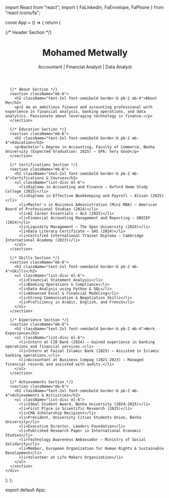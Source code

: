 import React from "react";
import { FaLinkedin, FaEnvelope, FaPhone } from "react-icons/fa";

const App = () => {
  return (
    <div className="bg-white text-black font-sans p-6">
      {/* Header Section */}
      <header className="flex flex-col md:flex-row justify-between items-center border-b pb-4 mb-6">
        <h1 className="text-4xl font-bold">Mohamed Metwally</h1>
        <div className="flex items-center gap-4 mt-2 md:mt-0">
          <p className="text-lg font-semibold">Accountant | Financial Analyst | Data Analyst</p>
          <a href="tel:+201002347613" className="text-xl text-blue-600"><FaPhone /></a>
          <a href="mailto:your.email@example.com" className="text-xl text-blue-600"><FaEnvelope /></a>
          <a href="https://linkedin.com/in/yourprofile" className="text-xl text-blue-600"><FaLinkedin /></a>
        </div>
      </header>
      
      {/* About Section */}
      <section className="mb-6">
        <h2 className="text-2xl font-semibold border-b pb-2 mb-4">About Me</h2>
        <p>I am an ambitious finance and accounting professional with experience in financial analysis, banking operations, and data analytics. Passionate about leveraging technology in finance.</p>
      </section>

      {/* Education Section */}
      <section className="mb-6">
        <h2 className="text-2xl font-semibold border-b pb-2 mb-4">Education</h2>
        <p>Bachelor’s Degree in Accounting, Faculty of Commerce, Benha University (Expected Graduation: 2025) – GPA: Very Good</p>
      </section>

      {/* Certifications Section */}
      <section className="mb-6">
        <h2 className="text-2xl font-semibold border-b pb-2 mb-4">Certifications & Courses</h2>
        <ul className="list-disc ml-6">
          <li>Diploma in Accounting and Finance – Oxford Home Study College (2025)</li>
          <li>Diploma in Effective Bookkeeping and Payroll – Alison (2025)</li>
          <li>Master's in Business Administration (Mini MBA) – American Board of Professional Studies (2024)</li>
          <li>AI Career Essentials – ALX (2025)</li>
          <li>Financial Accounting Management and Reporting – UNICEF (2024)</li>
          <li>Liquidity Management – The Open University (2024)</li>
          <li>Data Literacy Certificate – SAS (2024)</li>
          <li>Certified International Trainer Diploma – Cambridge International Academy (2023)</li>
        </ul>
      </section>

      {/* Skills Section */}
      <section className="mb-6">
        <h2 className="text-2xl font-semibold border-b pb-2 mb-4">Skills</h2>
        <ul className="list-disc ml-6">
          <li>Financial Statement Analysis</li>
          <li>Banking Operations & Compliance</li>
          <li>Data Analysis using Python & SQL</li>
          <li>Advanced Excel & Financial Modeling</li>
          <li>Strong Communication & Negotiation Skills</li>
          <li>Proficiency in Arabic, English, and French</li>
        </ul>
      </section>

      {/* Experience Section */}
      <section className="mb-6">
        <h2 className="text-2xl font-semibold border-b pb-2 mb-4">Work Experience</h2>
        <ul className="list-disc ml-6">
          <li>Intern at CIB Bank (2024) – Gained experience in banking operations and financial services.</li>
          <li>Intern at Faisal Islamic Bank (2023) – Assisted in Islamic banking operations.</li>
          <li>Accountant at Business Compaq (2021-2023) – Managed financial records and assisted with audits.</li>
        </ul>
      </section>

      {/* Achievements Section */}
      <section className="mb-6">
        <h2 className="text-2xl font-semibold border-b pb-2 mb-4">Achievements & Activities</h2>
        <ul className="list-disc ml-6">
          <li>Ideal Student Award, Benha University (2024-2025)</li>
          <li>First Place in Scientific Research (2025)</li>
          <li>CMA Scholarship Recipient</li>
          <li>President, University Cities Students Union, Benha University</li>
          <li>Executive Director, Leaders Foundation</li>
          <li>Published Research Paper in International Economic Studies</li>
          <li>Technology Awareness Ambassador – Ministry of Social Solidarity</li>
          <li>Member, European Organization for Human Rights & Sustainable Development</li>
          <li>Volunteer at Life Makers Organization</li>
        </ul>
      </section>
    </div>
  );
};

export default App;
